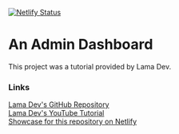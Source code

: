 [![Netlify Status](https://api.netlify.com/api/v1/badges/77f4b962-a5b5-45ba-b631-6e5d19f4910f/deploy-status)](https://app.netlify.com/sites/tender-einstein-ff7ec3/deploys)

# An Admin Dashboard

This project was a tutorial provided by Lama Dev.

### Links

[Lama Dev's GitHub Repository](https://github.com/safak/youtube/tree/react-admin)  
[Lama Dev's YouTube Tutorial](https://youtu.be/aTPkos3LKi8)  
[Showcase for this repository on Netlify](https://1week-admin-dashboard.netlify.app/)
